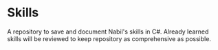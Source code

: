 # Skills
A repository to save and document Nabil's skills in C#. Already learned skills will be reviewed to keep repository as comprehensive as possible.
